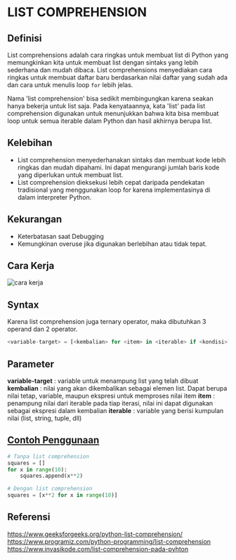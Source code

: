 # LIST COMPREHENSION

## Definisi 
List comprehensions adalah cara ringkas untuk membuat list di Python yang memungkinkan kita untuk membuat list dengan sintaks yang lebih sederhana dan mudah dibaca.
List comprehensions menyediakan cara ringkas untuk membuat daftar baru berdasarkan nilai daftar yang sudah ada dan cara untuk menulis loop `for` lebih jelas.
    
Nama 'list comprehension' bisa sedikit membingungkan karena seakan hanya bekerja untuk list saja. Pada kenyataannya, kata 'list' pada list comprehension digunakan untuk menunjukkan bahwa kita bisa membuat loop untuk semua iterable dalam Python dan hasil akhirnya berupa list.

## Kelebihan
- List comprehension menyederhanakan sintaks dan membuat kode lebih ringkas dan mudah dipahami. Ini dapat mengurangi jumlah baris kode yang diperlukan untuk membuat list.
- List comprehension dieksekusi lebih cepat daripada pendekatan tradisional yang menggunakan loop for karena implementasinya di dalam interpreter Python. 

## Kekurangan
- Keterbatasan saat Debugging
- Kemungkinan overuse jika digunakan berlebihan atau tidak tepat.

## Cara Kerja
![cara kerja](https://www.programiz.com/sites/tutorial2program/files/python-working-of-list-comprehension.png)

## Syntax
Karena list comprehension juga ternary operator, maka dibutuhkan 3 operand dan 2 operator.
```python
<variable-target> = [<kembalian> for <item> in <iterable> if <kondisi>]
```

## Parameter
**variable-target** : variable untuk menampung list yang telah dibuat
**kembalian**       : nilai yang akan dikembalikan sebagai elemen list. Dapat berupa nilai tetap, variable, maupun ekspresi untuk memproses nilai item
**item**            : penampung nilai dari iterable pada tiap iterasi, nilai ini dapat digunakan sebagai ekspresi dalam kembalian
**iterable**        : variable yang berisi kumpulan nilai (list, string, tuple, dll)

## [Contoh Penggunaan](./list_comprehension,py)
```python
# Tanpa list comprehension
squares = []
for x in range(10):
    squares.append(x**2)

# Dengan list comprehension
squares = [x**2 for x in range(10)]
```

## Referensi
https://www.geeksforgeeks.org/python-list-comprehension/
https://www.programiz.com/python-programming/list-comprehension
https://www.invasikode.com/list-comprehension-pada-pyhton